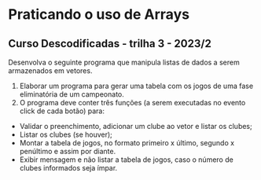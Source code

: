 <h1>Praticando o uso de Arrays</h1>

<h2>Curso Descodificadas - trilha 3 - 2023/2</h2>


Desenvolva o seguinte programa que manipula listas de dados a serem armazenados em vetores. 

<ol>
<li>Elaborar um programa para gerar uma tabela com os jogos de uma fase eliminatória de um campeonato. </li>
<li> O programa deve conter três funções (a serem executadas no evento click de cada botão) para:</li>
</ol>
<ul>
<li>Validar o preenchimento, adicionar um clube ao vetor e listar os clubes; </li>
<li>Listar os clubes (se houver); </li>
<li>Montar a tabela de jogos, no formato primeiro x último, segundo x penúltimo e assim por diante.</li>
<li>Exibir mensagem e não listar a tabela de jogos, caso o número de clubes informados seja ímpar. </li>
</ul>